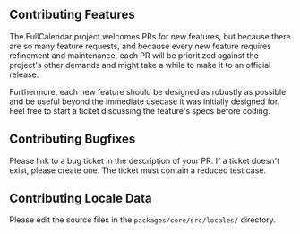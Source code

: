 
## Contributing Features

The FullCalendar project welcomes PRs for new features, but because there are so many feature requests, and because every new feature requires refinement and maintenance, each PR will be prioritized against the project's other demands and might take a while to make it to an official release.

Furthermore, each new feature should be designed as robustly as possible and be useful beyond the immediate usecase it was initially designed for. Feel free to start a ticket discussing the feature's specs before coding.

## Contributing Bugfixes

Please link to a bug ticket in the description of your PR. If a ticket doesn't exist, please create one. The ticket must contain a reduced test case.

## Contributing Locale Data

Please edit the source files in the `packages/core/src/locales/` directory.
